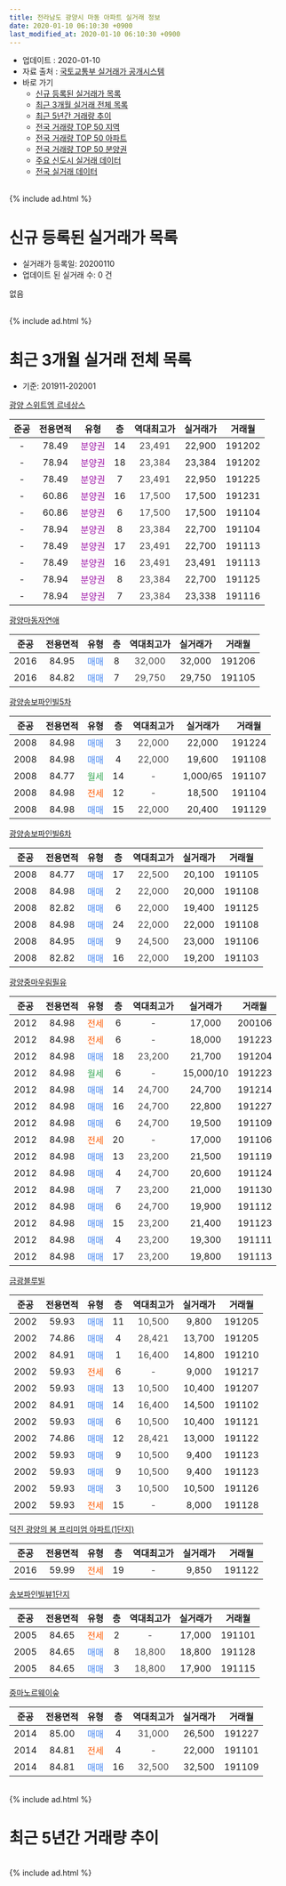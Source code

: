 ```yaml
---
title: 전라남도 광양시 마동 아파트 실거래 정보
date: 2020-01-10 06:10:30 +0900
last_modified_at: 2020-01-10 06:10:30 +0900
---
```


* 업데이트 : 2020-01-10
* 자료 출처 : [국토교통부 실거래가 공개시스템](http://rt.molit.go.kr)
* 바로 가기
    * [신규 등록된 실거래가 목록](#신규-등록된-실거래가-목록)
    * [최근 3개월 실거래 전체 목록](#최근-3개월-실거래-전체-목록)
    * [최근 5년간 거래량 추이](#최근-5년간-거래량-추이)
    * [전국 거래량 TOP 50 지역](https://inasie.github.io/apt-trade-info/최근-3개월-전국에서-가장-거래가-많이-발생한-지역)
    * [전국 거래량 TOP 50 아파트](https://inasie.github.io/apt-trade-info/최근-3개월-전국에서-가장-거래가-많이-발생한-아파트)
    * [전국 거래량 TOP 50 분양권](https://inasie.github.io/apt-trade-info/최근-3개월-전국에서-가장-거래가-많이-발생한-분양권)
    * [주요 신도시 실거래 데이터](https://inasie.github.io/apt-trade-info/주요-신도시)
    * [전국 실거래 데이터](https://inasie.github.io/apt-trade-info/전국)
<br>
{% include ad.html %}
<br>

# 신규 등록된 실거래가 목록
* 실거래가 등록일: 20200110
* 업데이트 된 실거래 수: 0 건

없음

<br>
{% include ad.html %}
<br>

# 최근 3개월 실거래 전체 목록
* 기준: 201911-202001


[광양 스위트엠 르네상스](https://search.naver.com/search.naver?query=%EC%A0%84%EB%9D%BC%EB%82%A8%EB%8F%84+%EA%B4%91%EC%96%91%EC%8B%9C+%EB%A7%88%EB%8F%99+%EA%B4%91%EC%96%91+%EC%8A%A4%EC%9C%84%ED%8A%B8%EC%97%A0+%EB%A5%B4%EB%84%A4%EC%83%81%EC%8A%A4)

|준공|전용면적|유형|층|역대최고가|실거래가|거래월|
|:---:|:---:|:---:|:---:|:---:|:---:|:---:|
|-|78.49|<span style="color:#9C11A5">분양권</span>|14|<span style="color:#444444">23,491</span>|22,900|191202|
|-|78.94|<span style="color:#9C11A5">분양권</span>|18|<span style="color:#444444">23,384</span>|23,384|191202|
|-|78.49|<span style="color:#9C11A5">분양권</span>|7|<span style="color:#444444">23,491</span>|22,950|191225|
|-|60.86|<span style="color:#9C11A5">분양권</span>|16|<span style="color:#444444">17,500</span>|17,500|191231|
|-|60.86|<span style="color:#9C11A5">분양권</span>|6|<span style="color:#444444">17,500</span>|17,500|191104|
|-|78.94|<span style="color:#9C11A5">분양권</span>|8|<span style="color:#444444">23,384</span>|22,700|191104|
|-|78.49|<span style="color:#9C11A5">분양권</span>|17|<span style="color:#444444">23,491</span>|22,700|191113|
|-|78.49|<span style="color:#9C11A5">분양권</span>|16|<span style="color:#444444">23,491</span>|23,491|191113|
|-|78.94|<span style="color:#9C11A5">분양권</span>|8|<span style="color:#444444">23,384</span>|22,700|191125|
|-|78.94|<span style="color:#9C11A5">분양권</span>|7|<span style="color:#444444">23,384</span>|23,338|191116|

[광양마동자연애](https://search.naver.com/search.naver?query=%EC%A0%84%EB%9D%BC%EB%82%A8%EB%8F%84+%EA%B4%91%EC%96%91%EC%8B%9C+%EB%A7%88%EB%8F%99+%EA%B4%91%EC%96%91%EB%A7%88%EB%8F%99%EC%9E%90%EC%97%B0%EC%95%A0)

|준공|전용면적|유형|층|역대최고가|실거래가|거래월|
|:---:|:---:|:---:|:---:|:---:|:---:|:---:|
|2016|84.95|<span style="color:#4285f3">매매</span>|8|<span style="color:#444444">32,000</span>|32,000|191206|
|2016|84.82|<span style="color:#4285f3">매매</span>|7|<span style="color:#444444">29,750</span>|29,750|191105|

[광양송보파인빌5차](https://search.naver.com/search.naver?query=%EC%A0%84%EB%9D%BC%EB%82%A8%EB%8F%84+%EA%B4%91%EC%96%91%EC%8B%9C+%EB%A7%88%EB%8F%99+%EA%B4%91%EC%96%91%EC%86%A1%EB%B3%B4%ED%8C%8C%EC%9D%B8%EB%B9%8C5%EC%B0%A8)

|준공|전용면적|유형|층|역대최고가|실거래가|거래월|
|:---:|:---:|:---:|:---:|:---:|:---:|:---:|
|2008|84.98|<span style="color:#4285f3">매매</span>|3|<span style="color:#444444">22,000</span>|22,000|191224|
|2008|84.98|<span style="color:#4285f3">매매</span>|4|<span style="color:#444444">22,000</span>|19,600|191108|
|2008|84.77|<span style="color:#34a853">월세</span>|14|<span style="color:#444444">-</span>|1,000/65|191107|
|2008|84.98|<span style="color:#ff5a00">전세</span>|12|<span style="color:#444444">-</span>|18,500|191104|
|2008|84.98|<span style="color:#4285f3">매매</span>|15|<span style="color:#444444">22,000</span>|20,400|191129|

[광양송보파인빌6차](https://search.naver.com/search.naver?query=%EC%A0%84%EB%9D%BC%EB%82%A8%EB%8F%84+%EA%B4%91%EC%96%91%EC%8B%9C+%EB%A7%88%EB%8F%99+%EA%B4%91%EC%96%91%EC%86%A1%EB%B3%B4%ED%8C%8C%EC%9D%B8%EB%B9%8C6%EC%B0%A8)

|준공|전용면적|유형|층|역대최고가|실거래가|거래월|
|:---:|:---:|:---:|:---:|:---:|:---:|:---:|
|2008|84.77|<span style="color:#4285f3">매매</span>|17|<span style="color:#444444">22,500</span>|20,100|191105|
|2008|84.98|<span style="color:#4285f3">매매</span>|2|<span style="color:#444444">22,000</span>|20,000|191108|
|2008|82.82|<span style="color:#4285f3">매매</span>|6|<span style="color:#444444">22,000</span>|19,400|191125|
|2008|84.98|<span style="color:#4285f3">매매</span>|24|<span style="color:#444444">22,000</span>|22,000|191108|
|2008|84.95|<span style="color:#4285f3">매매</span>|9|<span style="color:#444444">24,500</span>|23,000|191106|
|2008|82.82|<span style="color:#4285f3">매매</span>|16|<span style="color:#444444">22,000</span>|19,200|191103|

[광양중마우림필유](https://search.naver.com/search.naver?query=%EC%A0%84%EB%9D%BC%EB%82%A8%EB%8F%84+%EA%B4%91%EC%96%91%EC%8B%9C+%EB%A7%88%EB%8F%99+%EA%B4%91%EC%96%91%EC%A4%91%EB%A7%88%EC%9A%B0%EB%A6%BC%ED%95%84%EC%9C%A0)

|준공|전용면적|유형|층|역대최고가|실거래가|거래월|
|:---:|:---:|:---:|:---:|:---:|:---:|:---:|
|2012|84.98|<span style="color:#ff5a00">전세</span>|6|<span style="color:#444444">-</span>|17,000|200106|
|2012|84.98|<span style="color:#ff5a00">전세</span>|6|<span style="color:#444444">-</span>|18,000|191223|
|2012|84.98|<span style="color:#4285f3">매매</span>|18|<span style="color:#444444">23,200</span>|21,700|191204|
|2012|84.98|<span style="color:#34a853">월세</span>|6|<span style="color:#444444">-</span>|15,000/10|191223|
|2012|84.98|<span style="color:#4285f3">매매</span>|14|<span style="color:#444444">24,700</span>|24,700|191214|
|2012|84.98|<span style="color:#4285f3">매매</span>|16|<span style="color:#444444">24,700</span>|22,800|191227|
|2012|84.98|<span style="color:#4285f3">매매</span>|6|<span style="color:#444444">24,700</span>|19,500|191109|
|2012|84.98|<span style="color:#ff5a00">전세</span>|20|<span style="color:#444444">-</span>|17,000|191106|
|2012|84.98|<span style="color:#4285f3">매매</span>|13|<span style="color:#444444">23,200</span>|21,500|191119|
|2012|84.98|<span style="color:#4285f3">매매</span>|4|<span style="color:#444444">24,700</span>|20,600|191124|
|2012|84.98|<span style="color:#4285f3">매매</span>|7|<span style="color:#444444">23,200</span>|21,000|191130|
|2012|84.98|<span style="color:#4285f3">매매</span>|6|<span style="color:#444444">24,700</span>|19,900|191112|
|2012|84.98|<span style="color:#4285f3">매매</span>|15|<span style="color:#444444">23,200</span>|21,400|191123|
|2012|84.98|<span style="color:#4285f3">매매</span>|4|<span style="color:#444444">23,200</span>|19,300|191111|
|2012|84.98|<span style="color:#4285f3">매매</span>|17|<span style="color:#444444">23,200</span>|19,800|191113|

[금광블루빌](https://search.naver.com/search.naver?query=%EC%A0%84%EB%9D%BC%EB%82%A8%EB%8F%84+%EA%B4%91%EC%96%91%EC%8B%9C+%EB%A7%88%EB%8F%99+%EA%B8%88%EA%B4%91%EB%B8%94%EB%A3%A8%EB%B9%8C)

|준공|전용면적|유형|층|역대최고가|실거래가|거래월|
|:---:|:---:|:---:|:---:|:---:|:---:|:---:|
|2002|59.93|<span style="color:#4285f3">매매</span>|11|<span style="color:#444444">10,500</span>|9,800|191205|
|2002|74.86|<span style="color:#4285f3">매매</span>|4|<span style="color:#444444">28,421</span>|13,700|191205|
|2002|84.91|<span style="color:#4285f3">매매</span>|1|<span style="color:#444444">16,400</span>|14,800|191210|
|2002|59.93|<span style="color:#ff5a00">전세</span>|6|<span style="color:#444444">-</span>|9,000|191217|
|2002|59.93|<span style="color:#4285f3">매매</span>|13|<span style="color:#444444">10,500</span>|10,400|191207|
|2002|84.91|<span style="color:#4285f3">매매</span>|14|<span style="color:#444444">16,400</span>|14,500|191102|
|2002|59.93|<span style="color:#4285f3">매매</span>|6|<span style="color:#444444">10,500</span>|10,400|191121|
|2002|74.86|<span style="color:#4285f3">매매</span>|12|<span style="color:#444444">28,421</span>|13,000|191122|
|2002|59.93|<span style="color:#4285f3">매매</span>|9|<span style="color:#444444">10,500</span>|9,400|191123|
|2002|59.93|<span style="color:#4285f3">매매</span>|9|<span style="color:#444444">10,500</span>|9,400|191123|
|2002|59.93|<span style="color:#4285f3">매매</span>|3|<span style="color:#444444">10,500</span>|10,500|191126|
|2002|59.93|<span style="color:#ff5a00">전세</span>|15|<span style="color:#444444">-</span>|8,000|191128|


<script async src="//pagead2.googlesyndication.com/pagead/js/adsbygoogle.js"></script>
<!-- 기본 -->
<ins class="adsbygoogle"
     style="display:block"
     data-ad-client="ca-pub-2446590836940007"
     data-ad-slot="1659523306"
     data-ad-format="auto"
     data-full-width-responsive="true"></ins>
<script>
(adsbygoogle = window.adsbygoogle || []).push({});
</script>


[덕진 광양의 봄 프리미엄 아파트(1단지)](https://search.naver.com/search.naver?query=%EC%A0%84%EB%9D%BC%EB%82%A8%EB%8F%84+%EA%B4%91%EC%96%91%EC%8B%9C+%EB%A7%88%EB%8F%99+%EB%8D%95%EC%A7%84+%EA%B4%91%EC%96%91%EC%9D%98+%EB%B4%84+%ED%94%84%EB%A6%AC%EB%AF%B8%EC%97%84+%EC%95%84%ED%8C%8C%ED%8A%B8%281%EB%8B%A8%EC%A7%80%29)

|준공|전용면적|유형|층|역대최고가|실거래가|거래월|
|:---:|:---:|:---:|:---:|:---:|:---:|:---:|
|2016|59.99|<span style="color:#ff5a00">전세</span>|19|<span style="color:#444444">-</span>|9,850|191122|

[송보파인빌뷰1단지](https://search.naver.com/search.naver?query=%EC%A0%84%EB%9D%BC%EB%82%A8%EB%8F%84+%EA%B4%91%EC%96%91%EC%8B%9C+%EB%A7%88%EB%8F%99+%EC%86%A1%EB%B3%B4%ED%8C%8C%EC%9D%B8%EB%B9%8C%EB%B7%B01%EB%8B%A8%EC%A7%80)

|준공|전용면적|유형|층|역대최고가|실거래가|거래월|
|:---:|:---:|:---:|:---:|:---:|:---:|:---:|
|2005|84.65|<span style="color:#ff5a00">전세</span>|2|<span style="color:#444444">-</span>|17,000|191101|
|2005|84.65|<span style="color:#4285f3">매매</span>|8|<span style="color:#444444">18,800</span>|18,800|191128|
|2005|84.65|<span style="color:#4285f3">매매</span>|3|<span style="color:#444444">18,800</span>|17,900|191115|

[중마노르웨이숲](https://search.naver.com/search.naver?query=%EC%A0%84%EB%9D%BC%EB%82%A8%EB%8F%84+%EA%B4%91%EC%96%91%EC%8B%9C+%EB%A7%88%EB%8F%99+%EC%A4%91%EB%A7%88%EB%85%B8%EB%A5%B4%EC%9B%A8%EC%9D%B4%EC%88%B2)

|준공|전용면적|유형|층|역대최고가|실거래가|거래월|
|:---:|:---:|:---:|:---:|:---:|:---:|:---:|
|2014|85.00|<span style="color:#4285f3">매매</span>|4|<span style="color:#444444">31,000</span>|26,500|191227|
|2014|84.81|<span style="color:#ff5a00">전세</span>|4|<span style="color:#444444">-</span>|22,000|191101|
|2014|84.81|<span style="color:#4285f3">매매</span>|16|<span style="color:#444444">32,500</span>|32,500|191109|


<br>
{% include ad.html %}
<br>

# 최근 5년간 거래량 추이


<div style="width:100%;">
    <canvas id="deal_progress" height="200"></canvas>
</div>

<script>
new Chart(document.getElementById("deal_progress"), {
    type: 'line',
    data: {
        labels: ['201501','201502','201503','201504','201505','201506','201507','201508','201509','201510','201511','201512','201601','201602','201603','201604','201605','201606','201607','201608','201609','201610','201611','201612','201701','201702','201703','201704','201705','201706','201707','201708','201709','201710','201711','201712','201801','201802','201803','201804','201805','201806','201807','201808','201809','201810','201811','201812','201901','201902','201903','201904','201905','201906','201907','201908','201909','201910','201911','201912','202001'],
        datasets: [{
            label: '매매',
            pointRadius: 1,
            data: [10, 12, 9, 17, 6, 18, 8, 7, 13, 18, 16, 13, 6, 11, 21, 35, 14, 17, 18, 34, 51, 38, 24, 16, 13, 13, 19, 21, 15, 16, 17, 12, 14, 9, 87, 28, 56, 52, 51, 30, 175, 94, 58, 49, 41, 45, 35, 17, 33, 14, 39, 26, 18, 29, 18, 25, 41, 22, 32, 14, 0],
            borderColor: "rgba(255, 201, 14, 1)",
            backgroundColor: "rgba(255, 201, 14, 0.5)",
            fill: false,
            lineTension: 0
        },{
            label: '전월세',
            pointRadius: 1,
            data: [9, 10, 18, 31, 10, 19, 29, 19, 17, 14, 9, 3, 6, 8, 9, 9, 3, 9, 5, 11, 6, 7, 14, 10, 6, 17, 9, 10, 5, 7, 4, 11, 7, 5, 4, 4, 12, 4, 9, 6, 6, 7, 4, 9, 7, 3, 2, 3, 7, 7, 4, 18, 4, 36, 13, 7, 61, 12, 7, 3, 1],
            borderColor: "rgba(0, 141, 185, 1)",
            backgroundColor: "rgba(0, 141, 185, 0.5)",
            fill: false,
            lineTension: 0
        }
        ]
    },
    options: {
        responsive: true,
        title: {
            display: false
        },
        tooltips: {
            mode: 'index',
            intersect: false
        },
        hover: {
            mode: 'nearest',
            intersect: true
        },
        scales: {
            xAxes: [{
                display: true,
                scaleLabel: {
                    display: true,
                    labelString: '년/월'
                }
            }],
            yAxes: [{
                display: true,
                ticks: {
                    suggestedMin: 0,
                },
                scaleLabel: {
                    display: true,
                    labelString: '실거래 수'
                }
            }]
        }
    }
});

</script>


<br>
{% include ad.html %}
<br>

